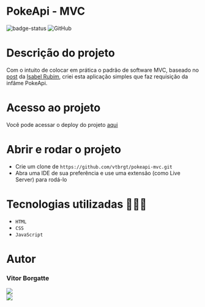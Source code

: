# PokeApi - MVC

![badge-status](https://img.shields.io/badge/status-FINALIZADO-green?style=for-the-badge)
![GitHub](https://img.shields.io/github/license/vtbrgt/pokeapi-mvc?style=for-the-badge)

# Descrição do projeto
Com o intuito de colocar em prática o padrão de software MVC, baseado no [post](https://www.isarubim.com/posts/construindo-um-simples-projeto-mvc-do-zero-com-javascript) da [Isabel Rubim](https://github.com/IsabelRubim), criei esta aplicação simples que faz requisição da infâme PokeApi.

<!-- # Demonstração da aplicação
 -->

# Acesso ao projeto

Você pode acessar o deploy do projeto [aqui](https://vtbrgt.github.io/pokeapi-mvc/)

# Abrir e rodar o projeto

- Crie um clone de `https://github.com/vtbrgt/pokeapi-mvc.git`
- Abra uma IDE de sua preferência e use uma extensão (como Live Server) para rodá-lo

# Tecnologias utilizadas 👨🏻‍💻

- `HTML`
- `CSS`
- `JavaScript`

# Autor

### Vitor Borgatte

<a style="display: block;" href="https://www.github.com/vtbrgt" target="_blank">
<img src="https://img.shields.io/badge/GitHub-100000?style=for-the-badge&logo=github&logoColor=white">
</a>
<a href="https://www.linkedin.com/in/vitor-borgatte/" target="_blank">
<img src="https://img.shields.io/badge/LinkedIn-0077B5?style=for-the-badge&logo=linkedin&logoColor=white">
</a>
